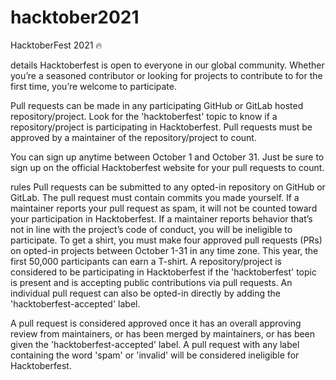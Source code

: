 # hacktober2021
HacktoberFest 2021 🔥

details
Hacktoberfest is open to everyone in our global community. Whether you’re a seasoned contributor or looking for projects to contribute to for the first time, you’re welcome to participate.

Pull requests can be made in any participating GitHub or GitLab hosted repository/project. Look for the 'hacktoberfest' topic to know if a repository/project is participating in Hacktoberfest. Pull requests must be approved by a maintainer of the repository/project to count.

You can sign up anytime between October 1 and October 31. Just be sure to sign up on the official Hacktoberfest website for your pull requests to count.

rules
Pull requests can be submitted to any opted-in repository on GitHub or GitLab.
The pull request must contain commits you made yourself.
If a maintainer reports your pull request as spam, it will not be counted toward your participation in Hacktoberfest.
If a maintainer reports behavior that’s not in line with the project’s code of conduct, you will be ineligible to participate.
To get a shirt, you must make four approved pull requests (PRs) on opted-in projects between October 1-31 in any time zone.
This year, the first 50,000 participants can earn a T-shirt.
A repository/project is considered to be participating in Hacktoberfest if the 'hacktoberfest' topic is present and is accepting public contributions via pull requests. An individual pull request can also be opted-in directly by adding the 'hacktoberfest-accepted' label.

A pull request is considered approved once it has an overall approving review from maintainers, or has been merged by maintainers, or has been given the 'hacktoberfest-accepted' label. A pull request with any label containing the word 'spam' or 'invalid' will be considered ineligible for Hacktoberfest.
